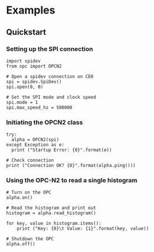 # Examples

## Quickstart

### Setting up the SPI connection

    import spidev
    from opc import OPCN2

    # Open a spidev connection on CE0
    spi = spidev.SpiDev()
    spi.open(0, 0)

    # Set the SPI mode and clock speed
    spi.mode = 1
    spi.max_speed_hz = 500000

### Initiating the OPCN2 class

    try:
      alpha = OPCN2(spi)
    except Exception as e:
      print ("Startup Error: {0}".format(e))

    # Check connection
    print ("Connection OK? {0}".format(alpha.ping()))

### Using the OPC-N2 to read a single histogram

    # Turn on the OPC
    alpha.on()

    # Read the histogram and print out
    histogram = alpha.read_histogram()

    for key, value in histogram.items():
        print ("Key: {0}\t Value: {1}".format(key, value))

    # Shutdown the OPC
    alpha.off()
